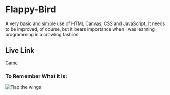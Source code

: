 # Flappy-Bird

A very basic and simple use of HTML Canvas, CSS and JavaScript. It needs to be improved, of course, but it bears importance when I was learning programming in a crowling fashion

## Live Link
[Game](https://bilalsarimeseli.github.io/Flappy-Bird/)

### To Remember What it is:
![Flap the wings](https://bilalsarimeseli.github.io/Flappy-Bird/)
